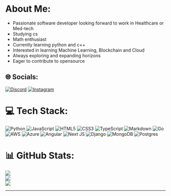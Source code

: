 <!--## Hi there 👋-->
# About Me:<br>
- Passionate software developer looking forward to work in Healthcare or Med-tech<br>
- Studying cs<br> <!--- Studying IoT  @NITKKR, India<br>-->
- Math enthusiast<br>
- Currently learning python and c++<br>
- Interested in learning Machine Learning, Blockchain and Cloud<br>
- Always exploring and expanding horizons<br>
- Eager to contribute to opensource<br>


## 🌐 Socials:
[![Discord](https://img.shields.io/badge/Discord-%237289DA.svg?logo=discord&logoColor=white)](https://discord.gg/SC9j5qgsVj) [![Instagram](https://img.shields.io/badge/Instagram-%23E4405F.svg?logo=Instagram&logoColor=white)](https://instagram.com/Airbwender) 

# 💻 Tech Stack:
![Python](https://img.shields.io/badge/python-3670A0?style=for-the-badge&logo=python&logoColor=ffdd54) ![JavaScript](https://img.shields.io/badge/javascript-%23323330.svg?style=for-the-badge&logo=javascript&logoColor=%23F7DF1E) ![HTML5](https://img.shields.io/badge/html5-%23E34F26.svg?style=for-the-badge&logo=html5&logoColor=white) ![CSS3](https://img.shields.io/badge/css3-%231572B6.svg?style=for-the-badge&logo=css3&logoColor=white) ![TypeScript](https://img.shields.io/badge/typescript-%23007ACC.svg?style=for-the-badge&logo=typescript&logoColor=white) ![Markdown](https://img.shields.io/badge/markdown-%23000000.svg?style=for-the-badge&logo=markdown&logoColor=white) ![Go](https://img.shields.io/badge/go-%2300ADD8.svg?style=for-the-badge&logo=go&logoColor=white) ![AWS](https://img.shields.io/badge/AWS-%23FF9900.svg?style=for-the-badge&logo=amazon-aws&logoColor=white) ![Azure](https://img.shields.io/badge/azure-%230072C6.svg?style=for-the-badge&logo=microsoftazure&logoColor=white) ![Angular](https://img.shields.io/badge/angular-%23DD0031.svg?style=for-the-badge&logo=angular&logoColor=white) ![Next JS](https://img.shields.io/badge/Next-black?style=for-the-badge&logo=next.js&logoColor=white) ![Django](https://img.shields.io/badge/django-%23092E20.svg?style=for-the-badge&logo=django&logoColor=white) ![MongoDB](https://img.shields.io/badge/MongoDB-%234ea94b.svg?style=for-the-badge&logo=mongodb&logoColor=white) ![Postgres](https://img.shields.io/badge/postgres-%23316192.svg?style=for-the-badge&logo=postgresql&logoColor=white)

# 📊 GitHub Stats:
![](https://github-readme-stats.vercel.app/api?username=AirBwender&theme=graywhite&hide_border=false&include_all_commits=true&count_private=true)<br/>
![](https://github-readme-streak-stats.herokuapp.com/?user=AirBwender&theme=graywhite&hide_border=false)<br/>
![](https://github-readme-stats.vercel.app/api/top-langs/?username=AirBwender&theme=graywhite&hide_border=false&include_all_commits=true&count_private=true&layout=compact)

---
<!--[![](https://visitcount.itsvg.in/api?id=AirBwender&icon=0&color=0)](https://visitcount.itsvg.in)-->

<!--
**AirBwender/AirBwender** is a ✨ _special_ ✨ repository because its `README.md` (this file) appears on your GitHub profile.

Here are some ideas to get you started:

- 🔭 I’m currently working on ...
- 🌱 I’m currently learning ...
- 👯 I’m looking to collaborate on ...
- 🤔 I’m looking for help with ...
- 💬 Ask me about ...
- 📫 How to reach me: ...
- 😄 Pronouns: ...
- ⚡ Fun fact: ...
-->

